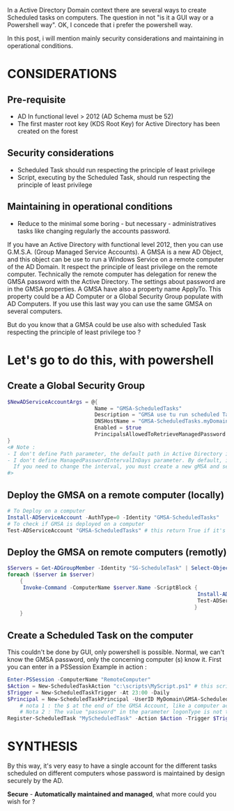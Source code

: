 In a Active Directory Domain context there are several ways to create Scheduled tasks on computers.
The question in not "is it a GUI way or a Powershell way". OK, I concede that i prefer the powershell way.

In this post, i will mention mainly security considerations and maintaining in operational conditions.

# CONSIDERATIONS

## Pre-requisite
- AD In functional level > 2012 (AD Schema must be 52)
- The first master root key (KDS Root Key) for Active Directory has been created on the forest

## Security considerations
- Scheduled Task should run respecting the principle of least privilege
- Script, executing by the Scheduled Task, should run respecting the principle of least privilege

## Maintaining in operational conditions
- Reduce to the minimal some boring - but necessary - administratives tasks like changing regularly the accounts password.

If you have an Active Directory with functional level 2012, then you can use G.M.S.A. (Group Managed Service Accounts). A GMSA is a new AD Object, and this object can be use to run a Windows Service on a remote computer of the AD Domain.
It respect the principle of least privilege on the remote computer. Technically the remote computer has delegation for renew the GMSA password with the Active Directory. The settings about password are in the GMSA properties.
A GMSA have also a property name ApplyTo. This property could be a AD Computer or a Global Security Group populate with AD Computers. If you use this last way you can use the same GMSA on several computers.

But do you know that a GMSA could be use also with scheduled Task respecting the principle of least privilege too ?


# Let's go to do this, with powershell
## Create a Global Security Group
````Powershell
$NewADServiceAccountArgs = @{
                            Name = "GMSA-ScheduledTasks"
                            Description = "GMSA use tu run scheduled Tasks"
                            DNSHostName = "GMSA-ScheduledTasks.myDomain.com"
                            Enabled = $true
                            PrincipalsAllowedToRetrieveManagedPassword = "SG-ScheduleTask" # this is the previously created Global Security Group
}
<# Note :
- I don't define Path parameter, the default path in Active Directory is "Managed Service Accounts" builtin container but you can use an OU if you want.
- I don't define ManagedPasswordIntervalInDays parameter. By default, it value is 30 Days. The password change interval can only be set during creation.
  If you need to change the interval, you must create a new gMSA and set it at creation time.
#>
````
## Deploy the GMSA on a remote computer (locally)
````powershell
# To Deploy on a computer
Install-ADServiceAccount -AuthType=0 -Identity "GMSA-ScheduledTasks"
# To check if GMSA is deployed on a computer
Test-ADServiceAccount "GMSA-ScheduledTasks" # this return True if it's OK
````
## Deploy the GMSA on remote computers (remotly)
````powershell
$Servers = Get-ADGroupMember -Identity "SG-ScheduleTask" | Select-Object Name
foreach ($server in $server)
    {
     Invoke-Command -ComputerName $server.Name -ScriptBlock {
                                                             Install-ADServiceAccount -AuthType=0 -Identity "GMSA-ScheduledTasks";
                                                             Test-ADServiceAccount "GMSA-ScheduledTasks"
                                                            }
    }
````

## Create a Scheduled Task on the computer
This couldn't be done by GUI, only powershell is possible. Normal, we can't know the GMSA password, only the concerning computer (s) know it.
First you can enter in a PSSession
Example in action :
````powershell
Enter-PSSession -ComputerName "RemoteComputer"
$Action = New-ScheduledTaskAction "c:\scripts\MyScript.ps1" # this script contains the code seen in "Deploy the GMSA on a remote computer (locally)" section
$Trigger = New-ScheduledTaskTrigger -At 23:00 -Daily
$Principal = New-ScheduledTaskPrincipal -UserID MyDomain\GMSA-ScheduledTask$ -LogonType Password
    # nota 1 : the $ at the end of the GMSA Account, like a computer account
    # Nota 2 : The value "password" in the parameter logonType is not the password. It just requires the scheduled task to receive the current password of the gMSA of a domain controller
Register-ScheduledTask "MyScheduledTask" -Action $Action -Trigger $Trigger -Principal $Principal
````

# SYNTHESIS
By this way, it's very easy to have a single account for the different tasks scheduled on different computers whose password is maintained by design securely by the AD.

**Secure** - **Automatically maintained and managed**, what more could you wish for ?
